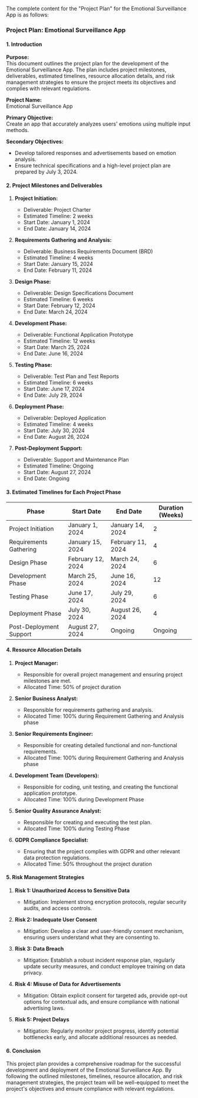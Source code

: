 The complete content for the "Project Plan" for the Emotional Surveillance App is as follows:

### Project Plan: Emotional Surveillance App

#### 1. Introduction

**Purpose:**  
This document outlines the project plan for the development of the Emotional Surveillance App. The plan includes project milestones, deliverables, estimated timelines, resource allocation details, and risk management strategies to ensure the project meets its objectives and complies with relevant regulations.

**Project Name:**  
Emotional Surveillance App

**Primary Objective:**  
Create an app that accurately analyzes users' emotions using multiple input methods.

**Secondary Objectives:**  
- Develop tailored responses and advertisements based on emotion analysis.
- Ensure technical specifications and a high-level project plan are prepared by July 3, 2024.

#### 2. Project Milestones and Deliverables

1. **Project Initiation:**
   - Deliverable: Project Charter
   - Estimated Timeline: 2 weeks
   - Start Date: January 1, 2024
   - End Date: January 14, 2024

2. **Requirements Gathering and Analysis:**
   - Deliverable: Business Requirements Document (BRD)
   - Estimated Timeline: 4 weeks
   - Start Date: January 15, 2024
   - End Date: February 11, 2024

3. **Design Phase:**
   - Deliverable: Design Specifications Document
   - Estimated Timeline: 6 weeks
   - Start Date: February 12, 2024
   - End Date: March 24, 2024

4. **Development Phase:**
   - Deliverable: Functional Application Prototype
   - Estimated Timeline: 12 weeks
   - Start Date: March 25, 2024
   - End Date: June 16, 2024

5. **Testing Phase:**
   - Deliverable: Test Plan and Test Reports
   - Estimated Timeline: 6 weeks
   - Start Date: June 17, 2024
   - End Date: July 29, 2024

6. **Deployment Phase:**
   - Deliverable: Deployed Application
   - Estimated Timeline: 4 weeks
   - Start Date: July 30, 2024
   - End Date: August 26, 2024

7. **Post-Deployment Support:**
   - Deliverable: Support and Maintenance Plan
   - Estimated Timeline: Ongoing
   - Start Date: August 27, 2024
   - End Date: Ongoing

#### 3. Estimated Timelines for Each Project Phase

| Phase                      | Start Date     | End Date       | Duration (Weeks) |
|----------------------------|----------------|----------------|------------------|
| Project Initiation         | January 1, 2024| January 14, 2024| 2                |
| Requirements Gathering     | January 15, 2024| February 11, 2024| 4                |
| Design Phase               | February 12, 2024| March 24, 2024| 6                |
| Development Phase          | March 25, 2024| June 16, 2024  | 12               |
| Testing Phase              | June 17, 2024  | July 29, 2024  | 6                |
| Deployment Phase           | July 30, 2024  | August 26, 2024| 4                |
| Post-Deployment Support    | August 27, 2024| Ongoing        | Ongoing          |

#### 4. Resource Allocation Details

1. **Project Manager:**
   - Responsible for overall project management and ensuring project milestones are met.
   - Allocated Time: 50% of project duration

2. **Senior Business Analyst:**
   - Responsible for requirements gathering and analysis.
   - Allocated Time: 100% during Requirement Gathering and Analysis phase

3. **Senior Requirements Engineer:**
   - Responsible for creating detailed functional and non-functional requirements.
   - Allocated Time: 100% during Requirement Gathering and Analysis phase

4. **Development Team (Developers):**
   - Responsible for coding, unit testing, and creating the functional application prototype.
   - Allocated Time: 100% during Development Phase

5. **Senior Quality Assurance Analyst:**
   - Responsible for creating and executing the test plan.
   - Allocated Time: 100% during Testing Phase

6. **GDPR Compliance Specialist:**
   - Ensuring that the project complies with GDPR and other relevant data protection regulations.
   - Allocated Time: 50% throughout the project duration

#### 5. Risk Management Strategies

1. **Risk 1: Unauthorized Access to Sensitive Data**
   - Mitigation: Implement strong encryption protocols, regular security audits, and access controls.

2. **Risk 2: Inadequate User Consent**
   - Mitigation: Develop a clear and user-friendly consent mechanism, ensuring users understand what they are consenting to.

3. **Risk 3: Data Breach**
   - Mitigation: Establish a robust incident response plan, regularly update security measures, and conduct employee training on data privacy.

4. **Risk 4: Misuse of Data for Advertisements**
   - Mitigation: Obtain explicit consent for targeted ads, provide opt-out options for contextual ads, and ensure compliance with national advertising laws.

5. **Risk 5: Project Delays**
   - Mitigation: Regularly monitor project progress, identify potential bottlenecks early, and allocate additional resources as needed.

#### 6. Conclusion

This project plan provides a comprehensive roadmap for the successful development and deployment of the Emotional Surveillance App. By following the outlined milestones, timelines, resource allocation, and risk management strategies, the project team will be well-equipped to meet the project's objectives and ensure compliance with relevant regulations.